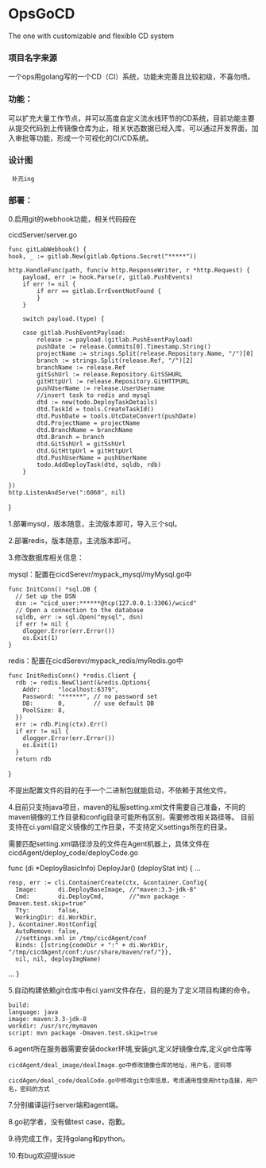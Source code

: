 # OpsGoCD
The one with customizable and flexible CD system


### 项目名字来源
 
一个ops用golang写的一个CD（CI）系统，功能未完善且比较初级，不喜勿喷。

### 功能：

可以扩充大量工作节点，并可以高度自定义流水线环节的CD系统，目前功能主要从提交代码到上传镜像仓库为止，相关状态数据已经入库，可以通过开发界面，加入审批等功能，形成一个可视化的CI/CD系统。

### 设计图
     补充ing
     
### 部署：
  0.启用git的webhook功能，相关代码段在
  
  cicdServer/server.go
  
    func gitLabWebhook() {
	hook, _ := gitlab.New(gitlab.Options.Secret("*****"))

	http.HandleFunc(path, func(w http.ResponseWriter, r *http.Request) {
		payload, err := hook.Parse(r, gitlab.PushEvents)
		if err != nil {
			if err == gitlab.ErrEventNotFound {
			}
		}

		switch payload.(type) {

		case gitlab.PushEventPayload:
			release := payload.(gitlab.PushEventPayload)
			pushDate := release.Commits[0].Timestamp.String()
			projectName := strings.Split(release.Repository.Name, "/")[0]
			branch := strings.Split(release.Ref, "/")[2]
			branchName := release.Ref
			gitSshUrl := release.Repository.GitSSHURL
			gitHttpUrl := release.Repository.GitHTTPURL
			pushUserName := release.UserUsername
			//insert task to redis and mysql
			dtd := new(todo.DeployTaskDetails)
			dtd.TaskId = tools.CreateTaskId()
			dtd.PushDate = tools.UtcDateConvert(pushDate)
			dtd.ProjectName = projectName
			dtd.BranchName = branchName
			dtd.Branch = branch
			dtd.GitSshUrl = gitSshUrl
			dtd.GitHttpUrl = gitHttpUrl
			dtd.PushUserName = pushUserName
			todo.AddDeployTask(dtd, sqldb, rdb)
		}

	})
	http.ListenAndServe(":6060", nil)
}
  
  
  1.部署mysql，版本随意，主流版本即可，导入三个sql。
  
  2.部署redis，版本随意，主流版本即可。
  
  3.修改数据库相关信息：
  
  mysql：配置在cicdSerevr/mypack_mysql/myMysql.go中

    func InitConn() *sql.DB {
      // Set up the DSN
      dsn := "cicd_user:******@tcp(127.0.0.1:3306)/wcicd"
      // Open a connection to the database
      sqldb, err := sql.Open("mysql", dsn)
      if err != nil {
        dlogger.Error(err.Error())
        os.Exit(1)
    }
  
  
  redis：配置在cicdSerevr/mypack_redis/myRedis.go中
  
    func InitRedisConn() *redis.Client {
      rdb := redis.NewClient(&redis.Options{
        Addr:     "localhost:6379",
        Password: "******", // no password set
        DB:       0,        // use default DB
        PoolSize: 8,
      })
      err := rdb.Ping(ctx).Err()
      if err != nil {
        dlogger.Error(err.Error())
        os.Exit(1)
      }
      return rdb
  }
  
  
  不提出配置文件的目的在于一个二进制包就能启动，不依赖于其他文件。
  
  4.目前只支持java项目，maven的私服setting.xml文件需要自己准备，不同的maven镜像的工作目录和config目录可能所有区别，需要修改相关路径等。
  目前支持在ci.yaml自定义镜像的工作目录，不支持定义settings所在的目录。
  
  需要匹配setting.xml路径涉及的文件在Agent机器上，具体文件在cicdAgent/deploy_code/deployCode.go
  
  func (di *DeployBasicInfo) DeployJar() (deployStat int) {
  ...

    resp, err := cli.ContainerCreate(ctx, &container.Config{
      Image:      di.DeployBaseImage, //"maven:3.3-jdk-8"
      Cmd:        di.DeployCmd,       //"mvn package -Dmaven.test.skip=true"
      Tty:        false,
      WorkingDir: di.WorkDir,
    }, &container.HostConfig{
      AutoRemove: false,
      //settings.xml in /tmp/cicdAgent/conf
      Binds: []string{codeDir + ":" + di.WorkDir, "/tmp/cicdAgent/conf:/usr/share/maven/ref/"}},
      nil, nil, deployImgName)
 ...
	}
  
  5.自动构建依赖git仓库中有ci.yaml文件存在，目的是为了定义项目构建的命令。
  
    build:
    language: java
    image: maven:3.3-jdk-8
    workdir: /usr/src/mymaven
    script: mvn package -Dmaven.test.skip=true
    
    
  6.agent所在服务器需要安装docker环境,安装git,定义好镜像仓库,定义git仓库等
  
    cicdAgent/deal_image/dealImage.go中修改镜像仓库的地址，用户名，密码等
    
    cicdAgen/deal_code/dealCode.go中修改git仓库信息，考虑通用性使用http连接，用户名，密码的方式
  
  
  7.分别编译运行server端和agent端。
  
  
  8.go初学者，没有做test case，抱歉。
  
  9.待完成工作，支持golang和python。
  
  10.有bug欢迎提issue

  
